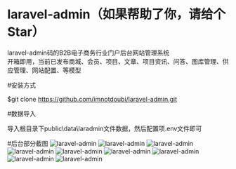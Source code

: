 # laravel-admin（如果帮助了你，请给个Star）
laravel-admin码的B2B电子商务行业门户后台网站管理系统<br>
开箱即用，当前已发布商城、会员、项目、文章、项目资讯、问答、图库管理、供应管理、网站配置、等模型<br>

#安装方式

$git clone https://github.com/imnotdoubi/laravel-admin.git

#数据导入

导入根目录下public\data\laradmin文件数据，然后配置项.env文件即可


#后台部分截图
![laravel-admin](https://github.com/imnotdoubi/laravel-admin/blob/master/public/vimg/1.jpg)
![laravel-admin](https://github.com/imnotdoubi/laravel-admin/blob/master/public/vimg/2.jpg)
![laravel-admin](https://github.com/imnotdoubi/laravel-admin/blob/master/public/vimg/3.jpg)
![laravel-admin](https://github.com/imnotdoubi/laravel-admin/blob/master/public/vimg/4.jpg)
![laravel-admin](https://github.com/imnotdoubi/laravel-admin/blob/master/public/vimg/5.jpg)
![laravel-admin](https://github.com/imnotdoubi/laravel-admin/blob/master/public/vimg/6.jpg)
![laravel-admin](https://github.com/imnotdoubi/laravel-admin/blob/master/public/vimg/7.jpg)
![laravel-admin](https://github.com/imnotdoubi/laravel-admin/blob/master/public/vimg/8.jpg)
![laravel-admin](https://github.com/imnotdoubi/laravel-admin/blob/master/public/vimg/9.jpg)